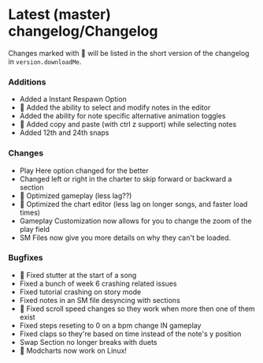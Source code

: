 # Latest (master) changelog/Changelog

Changes marked with 💖 will be listed in the short version of the changelog in `version.downloadMe`.

### Additions
- Added a Instant Respawn Option
- 💖 Added the ability to select and modify notes in the editor
- Added the ability for note specific alternative animation toggles
- 💖 Added copy and paste (with ctrl z support) while selecting notes
- Added 12th and 24th snaps

### Changes
- Play Here option changed for the better
- Changed left or right in the charter to skip forward or backward a section
- 💖 Optimized gameplay (less lag??)
- 💖 Optimized the chart editor (less lag on longer songs, and faster load times)
- Gameplay Customization now allows for you to change the zoom of the play field
- SM Files now give you more details on why they can't be loaded.

### Bugfixes
- 💖 Fixed stutter at the start of a song
- Fixed a bunch of week 6 crashing related issues
- Fixed tutorial crashing on story mode
- Fixed notes in an SM file desyncing with sections
- 💖 Fixed scroll speed changes so they work when more then one of them exist
- Fixed steps reseting to 0 on a bpm change IN gameplay
- Fixed claps so they're based on time instead of the note's y position
- Swap Section no longer breaks with duets
- 💖 Modcharts now work on Linux!